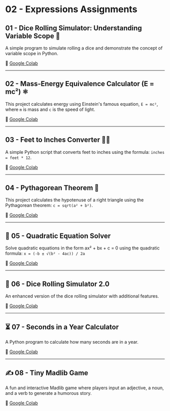 # 02 - Expressions Assignments

## 01 - Dice Rolling Simulator: Understanding Variable Scope 🎲
A simple program to simulate rolling a dice and demonstrate the concept of variable scope in Python.

🔗 [Google Colab](https://colab.research.google.com/drive/19hAxzSA4H9xTEleqRm-xutR4nuRXpJwm#scrollTo=718EXJ4C4uWw&line=1&uniqifier=1)

---

## 02 - Mass-Energy Equivalence Calculator (E = mc²) ⚛️
This project calculates energy using Einstein's famous equation, `E = mc²`, where `m` is mass and `c` is the speed of light.

🔗 [Google Colab](https://colab.research.google.com/drive/1joMN55yDTNImzhIG5DOjaKzJEK4e-GfX#scrollTo=Tl1DuiZ19hPu&line=1&uniqifier=1)

---

## 03 - Feet to Inches Converter 📏👣
A simple Python script that converts feet to inches using the formula: `inches = feet * 12`.

🔗 [Google Colab](https://colab.research.google.com/drive/19U8gIrxvbSgVy746uTgmybbnp_UdycgA#scrollTo=8frT9wBGrUS6&line=1&uniqifier=1)

---

## 04 - Pythagorean Theorem 🔺
This project calculates the hypotenuse of a right triangle using the Pythagorean theorem: `c = sqrt(a² + b²)`.

🔗 [Google Colab](https://colab.research.google.com/drive/1q_1raFoGFtwi__QqxLJO7jd0ED2cf07w#scrollTo=XgCh6ASU0vNK&line=13&uniqifier=1)

---

## 🔢 05 - Quadratic Equation Solver
Solve quadratic equations in the form ax² + bx + c = 0 using the quadratic formula:
`x = (-b ± √(b² - 4ac)) / 2a`

🔗 [Google Colab](https://colab.research.google.com/drive/1eOeUEyi4ffcpcnVAoA67WugwVDpYq6tt#scrollTo=3hn-0xllNg8Y&line=13&uniqifier=1)

---

## 🎲 06 - Dice Rolling Simulator 2.0
An enhanced version of the dice rolling simulator with additional features.

🔗 [Google Colab](https://colab.research.google.com/drive/1vyTf-MGEfCg9j7-Lda85SoLSXW7VWk74#scrollTo=SPnm0ZMIpkVc&line=22&uniqifier=1)

---

## ⏳ 07 - Seconds in a Year Calculator
A Python program to calculate how many seconds are in a year.

🔗 [Google Colab](https://colab.research.google.com/drive/1wYjlWF22Ieztdr8G5eEV_My5OWqCarMY#scrollTo=-UdD2WUus9fZ&line=5&uniqifier=1)

---

## ✍️ 08 - Tiny Madlib Game
A fun and interactive Madlib game where players input an adjective, a noun, and a verb to generate a humorous story.

🔗 [Google Colab](https://colab.research.google.com/drive/10EZTzA1Y0DkYuWSGb4HE81eIvREZe2MJ#scrollTo=_UJED7jDyGJA&line=13&uniqifier=1)

